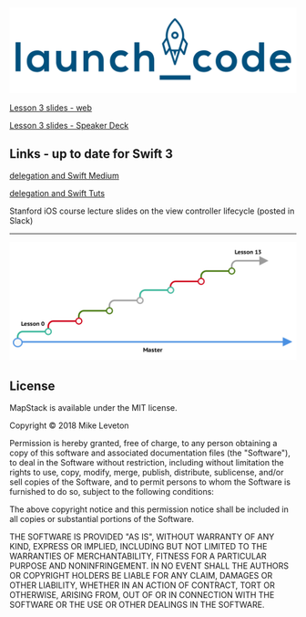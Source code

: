 <img src="https://raw.githubusercontent.com/Leveton/MapStack/master/images/launchCode.png" alt="TSNavigationStripView examples" />

[Lesson 3 slides - web](https://docs.google.com/presentation/d/1Hn21IDxvENoT8vfJp3QMYgRynt12Ln6NMhRdYWCOoag/pub?start=false&loop=false&delayms=3000)

[Lesson 3 slides - Speaker Deck](https://speakerdeck.com/leveton/mapswift-lesson-3)


## Links - up to date for Swift 3

[delegation and Swift Medium](https://medium.com/ios-os-x-development/pass-data-with-delegation-in-swift-86f6bc5d0894)

[delegation and Swift Tuts](https://code.tutsplus.com/tutorials/swift-from-scratch-delegation-and-properties--cms-23445)

Stanford iOS course lecture slides on the view controller lifecycle (posted in Slack)

<hr />

<img src="https://raw.githubusercontent.com/Leveton/MapSwift/lesson0/images/BranchFlow.png" alt="TSNavigationStripView examples" />


## License

MapStack is available under the MIT license.

Copyright © 2018 Mike Leveton

Permission is hereby granted, free of charge, to any person obtaining a copy of this software and associated documentation files (the "Software"), to deal in the Software without restriction, including without limitation the rights to use, copy, modify, merge, publish, distribute, sublicense, and/or sell copies of the Software, and to permit persons to whom the Software is furnished to do so, subject to the following conditions:

The above copyright notice and this permission notice shall be included in all copies or substantial portions of the Software.

THE SOFTWARE IS PROVIDED "AS IS", WITHOUT WARRANTY OF ANY KIND, EXPRESS OR IMPLIED, INCLUDING BUT NOT LIMITED TO THE WARRANTIES OF MERCHANTABILITY, FITNESS FOR A PARTICULAR PURPOSE AND NONINFRINGEMENT. IN NO EVENT SHALL THE AUTHORS OR COPYRIGHT HOLDERS BE LIABLE FOR ANY CLAIM, DAMAGES OR OTHER LIABILITY, WHETHER IN AN ACTION OF CONTRACT, TORT OR OTHERWISE, ARISING FROM, OUT OF OR IN CONNECTION WITH THE SOFTWARE OR THE USE OR OTHER DEALINGS IN THE SOFTWARE.